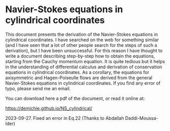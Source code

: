 # Navier-Stokes equations in cylindrical coordinates

This document presents the derivation of the Navier-Stokes equations in cylindrical coordinates. I have searched on the web for something similar (and I have seen that a lot of other people search for the steps of such a derivation), but I have been unsuccessful. For this reason I have thought to write a document describing step-by-step how to obtain the equations, starting from the Cauchy momentum equation. It is quite tedious but it helps in the understanding of differential calculus and derivation of conservation equations in cylindrical coordinates. As a corollary, the equations for axisymmetric and Hagen-Poiseulle flows are derived from the general Navier-Stokes equations in cylindrical coordinates. If you find any error of typo, please send me an email.

You can download here a pdf of the document, or read it online at: 

https://demichie.github.io/NS_cylindrical/

2023-09-27. Fixed an error in Eq.22 (Thanks to Abdallah Daddi-Moussa-Ider)
